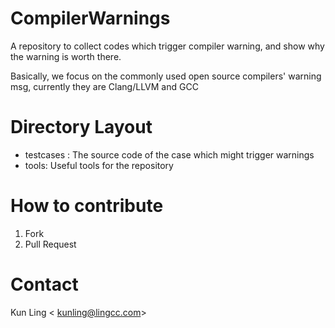 # CompilerWarnings
A repository to collect codes which trigger compiler warning, and show why the warning is worth there.

Basically, we focus on the commonly used open source compilers' warning msg, currently they are Clang/LLVM and GCC

# Directory Layout

- testcases : The source code of the case which might trigger warnings
- tools: Useful tools for the repository

    
# How to contribute
1. Fork
2. Pull Request

# Contact

  Kun Ling < kunling@lingcc.com>
